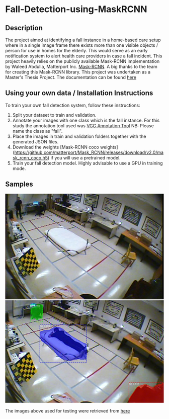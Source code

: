 # Fall-Detection-using-MaskRCNN
## Description
The project aimed at identifying a fall instance in a home-based care setup where in a single image frame there exists more than one visible objects / person for use in homes for the elderly. This would serve as an early notification system to alert health care providers in
case a fall incident.
This project heavily relies on the publicly available Mask-RCNN implementation by Waleed Abdulla, Matterport Inc. [Mask-RCNN](https://github.com/matterport/Mask_RCNN). A big thanks to the team for creating this Mask-RCNN library.
This project was undertaken as a Master's Thesis Project. The documentation can be found [here](https://su-plus.strathmore.edu/handle/11071/6734)

## Using your own data / Installation Instructions
To train your own fall detection system, follow these instructions:
  1. Split your dataset to train and validation.
  2. Annotate your images with one class which is the fall instance. For this study the annotation tool used was [VGG Annotation Tool](https://www.robots.ox.ac.uk/~vgg/software/via/via-1.0.6.html) NB: Please name the class as "fall".
  3. Place the images in train and validation folders together with the generated JSON files.
  4. Download the weights [Mask-RCNN coco weights] (https://github.com/matterport/Mask_RCNN/releases/download/v2.0/mask_rcnn_coco.h5) if you will use a pretrained model.
  5. Train your fall detection model. Highly advisable to use a GPU in training mode.

## Samples
![Sample Output](samples/Ankin.gif)
![Sample Image Output](samples/frame6_1.jpg)

The images above used for testing were retrieved from [here](http://le2i.cnrs.fr/Fall-detection-Dataset?lang=en)
